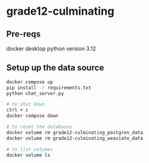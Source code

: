# grade12-culminating

## Pre-reqs

docker desktop
python version 3.12

## Setup up the data source

```bash
docker compose up
pip install -r requirements.txt
python chat_server.py

# to shut down 
ctrl + c
docker compose down

# to reset the databases
docker volume rm grade12-culminating_postgres_data
docker volume rm grade12-culminating_weaviate_data

# to list volumes
docker volume ls
